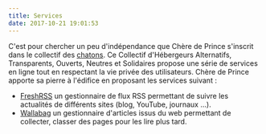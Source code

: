 ```yaml
---
title: Services
date: 2017-10-21 19:01:53
---
```


C'est pour chercher un peu d'indépendance que Chère de Prince s'inscrit dans le collectif des [chatons](https://chatons.org). Ce Collectif d'Hébergeurs Alternatifs, Transparents, Ouverts, Neutres et Solidaires propose une série de services en ligne tout en respectant la vie privée des utilisateurs. Chère de Prince apporte sa pierre à l'édifice en proposant les services suivant : 

* [FreshRSS](https://rss.cheredeprince.net) un gestionnaire de flux RSS permettant de suivre les actualités de différents sites (blog, YouTube, journaux ...). 
* [Wallabag](https://wallabag.cheredeprince.net) un gestionnaire d'articles issus du web permettant de collecter, classer des pages pour les lire plus tard.


